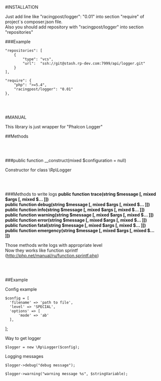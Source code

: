 #INSTALLATION

Just add line like "racingpost/logger": "0.01" into section "require" of project`s composer.json file.<br>
Also you should add repository with "racingpost/logger" into section "repositories"

###Example

    "repositories": [
        {
            "type": "vcs",
            "url":  "ssh://git@stash.rp-dev.com:7999/api/logger.git"
        }
    ],

    "require": {
        "php": ">=5.4",
        "racingpost/logger": "0.01"
    },
    
    
<br><br>

    
#MANUAL

This library is just wrapper for "Phalcon Logger"

##Methods

<br><br>

###public function __construct(mixed $configuration = null)

Constructor for class \Rp\Logger


<br><br>

###Methods to write logs
**public function trace(string $message [, mixed $args [, mixed $... ]])**<br>
**public function debug(string $message [, mixed $args [, mixed $... ]])**<br>
**public function info(string $message [, mixed $args [, mixed $... ]])**<br>
**public function warning(string $message [, mixed $args [, mixed $... ]])**<br>
**public function error(string $message [, mixed $args [, mixed $... ]])**<br>
**public function fatal(string $message [, mixed $args [, mixed $... ]])**<br>
**public function emergency(string $message [, mixed $args [, mixed $... ]])**<br>

Those methods write logs with appropriate level<br>
Now they works like function sprintf (http://php.net/manual/ru/function.sprintf.php)


<br><br>


##Example


Config example

    $config = [
      'filename' => 'path to file',
      'level' => 'SPECIAL',
      'options' => [
          'mode' => 'ab'
      ],
  ];

Way to get logger

    $logger = new \Rp\Logger($config);

Logging messages
    
    $logger->debug("debug message");
    
    $logger->warning("warning message %s", $stringVariable);
    
    
